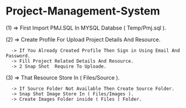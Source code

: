 # Project-Management-System

(1) => First Import PMJ.SQL In MYSQL Databse ( Temp/Pmj.sql ).

(2) => Create Profile For Upload Project Details And Resource.

      -> If You Already Created Profile Then Sign in Using Email And Password.
      -> Fill Project Related Details And Resource.
      -> 2 Snap Shot  Require To Uploade.
      
(3) => That Resource Store In ( Files/Source ). 

      -> If Source Folder Not Available Then Create Source Folder.
      -> Snap Shot Image Store In ( Files/Images ).
      -> Create Images Folder inside ( Files ) Folder.
